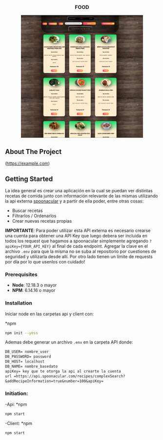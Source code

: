 <div id="top"></div>
<!--
*** Thanks for checking out the Best-README-Template. If you have a suggestion
*** that would make this better, please fork the repo and create a pull request
*** or simply open an issue with the tag "enhancement".
*** Don't forget to give the project a star!
*** Thanks again! Now go create something AMAZING! :D
-->



<!-- PROJECT SHIELDS -->
<!--
*** I'm using markdown "reference style" links for readability.
*** Reference links are enclosed in brackets [ ] instead of parentheses ( ).
*** See the bottom of this document for the declaration of the reference variables
*** for contributors-url, forks-url, etc. This is an optional, concise syntax you may use.
*** https://www.markdownguide.org/basic-syntax/#reference-style-links
-->
<!--
[![Contributors][contributors-shield]][contributors-url]
[![Forks][forks-shield]][forks-url]
[![Stargazers][stars-shield]][stars-url]
[![Issues][issues-shield]][issues-url]
[![MIT License][license-shield]][license-url]
[![LinkedIn][linkedin-shield]][linkedin-url]
-->


<!-- PROJECT LOGO -->

<br />
<div align="center">
  <h3 align="center">FOOD</h3>
  <img src="images/Home.png" alt="Logo" width="400" height="400">
</div>

<!-- ABOUT THE PROJECT -->
## About The Project

(https://example.com)





<!-- GETTING STARTED -->
## Getting Started

La idea general es crear una aplicación en la cual se puedan ver distintas recetas de comida junto con información relevante de las mismas utilizando la api externa [spoonacular](https://spoonacular.com/food-api) y a partir de ella poder, entre otras cosas:

- Buscar recetas
- Filtrarlos / Ordenarlos
- Crear nuevas recetas propias


__IMPORTANTE__: Para poder utilizar esta API externa es necesario crearse una cuenta para obtener una API Key que luego debera ser incluida en todos los request que hagamos a spoonacular simplemente agregando `?apiKey={YOUR_API_KEY}` al final de cada endpoint. Agregar la clave en el archivo `.env` para que la misma no se suba al repositorio por cuestiones de seguridad y utilizarla desde allí. Por otro lado tienen un límite de requests por día por lo que usenlos con cuidado!

### Prerequisites

 * __Node__: 12.18.3 o mayor
 * __NPM__: 6.14.16 o mayor
 

### Installation

Iniciar node en las carpetas api y client con:

*npm 
```sh
npm init --yess
```

Ademas debe generar un archivo `.env` en la carpeta API donde:

```.env
DB_USER= nombre_user
DB_PASSWORD= password
DB_HOST= localhost
DB_NAME= nombre_basedato
apiKey= key que te otorga la api al crearte la cuenta
url =https://api.spoonacular.com/recipes/complexSearch?&addRecipeInformation=true&number=100&apiKey=
```

### Initiation:

-Api:
*npm 
```sh
npm start
```

-Client:
*npm 
```sh
npm start
```

